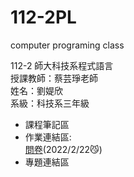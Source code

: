 # 112-2PL  
computer programing class  

112-2 師大科技系程式語言  
授課教師：蔡芸琤老師  
姓名：劉媞欣  
系級：科技系三年級  

+  課程筆記區  
+  作業連結區:  
  [問卷](test)(2022/2/22😼)  
+  專題連結區  
